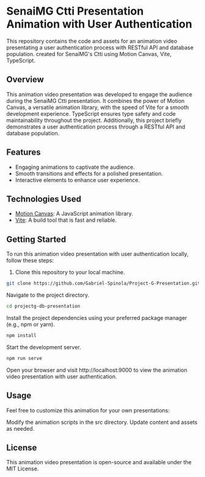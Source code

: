 # SenaiMG Ctti Presentation Animation with User Authentication

This repository contains the code and assets for an animation video presentating a user authentication process with RESTful API and database population. created for SenaiMG's Ctti using Motion Canvas, Vite, TypeScript.

## Overview

This animation video presentation was developed to engage the audience during the SenaiMG Ctti presentation. It combines the power of Motion Canvas, a versatile animation library, with the speed of Vite for a smooth development experience. TypeScript ensures type safety and code maintainability throughout the project. Additionally, this project briefly demonstrates a user authentication process through a RESTful API and database population.

## Features

- Engaging animations to captivate the audience.
- Smooth transitions and effects for a polished presentation.
- Interactive elements to enhance user experience.

## Technologies Used

- [Motion Canvas](https://github.com/rainner/motion-canvas): A JavaScript animation library.
- [Vite](https://vitejs.dev/): A build tool that is fast and reliable.

## Getting Started

To run this animation video presentation with user authentication locally, follow these steps:

1. Clone this repository to your local machine.

```bash
git clone https://github.com/Gabriel-Spinola/Project-G-Presentation.git
```

Navigate to the project directory.

```bash
cd projectg-db-presentation
```

Install the project dependencies using your preferred package manager (e.g., npm or yarn).

```bash
npm install
```

Start the development server.

```bash
npm run serve
```

Open your browser and visit http://localhost:9000 to view the animation video presentation with user authentication.

## Usage
Feel free to customize this animation for your own presentations:

Modify the animation scripts in the src directory.
Update content and assets as needed.

## License
This animation video presentation is open-source and available under the MIT License.
